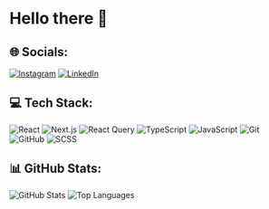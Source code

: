# Hello there 👋

## 🌐 Socials:
[![Instagram](https://img.shields.io/badge/Instagram-E4405F?style=for-the-badge&logo=instagram&logoColor=white)](https://instagram.com/igor_romasyuk)
[![LinkedIn](https://img.shields.io/badge/LinkedIn-0077B5?style=for-the-badge&logo=linkedin&logoColor=white)](https://linkedin.com/in/igor-romasiuk)

## 💻 Tech Stack:
![React](https://img.shields.io/badge/React-20232A?style=for-the-badge&logo=react&logoColor=61DAFB)
![Next.js](https://img.shields.io/badge/Next.js-000000?style=for-the-badge&logo=nextdotjs&logoColor=white)
![React Query](https://img.shields.io/badge/ReactQuery-FF4154?style=for-the-badge&logo=reactquery&logoColor=white)
![TypeScript](https://img.shields.io/badge/TypeScript-007ACC?style=for-the-badge&logo=typescript&logoColor=white)
![JavaScript](https://img.shields.io/badge/JavaScript-F7DF1E?style=for-the-badge&logo=javascript&logoColor=black)
![Git](https://img.shields.io/badge/Git-F05032?style=for-the-badge&logo=git&logoColor=white)
![GitHub](https://img.shields.io/badge/GitHub-181717?style=for-the-badge&logo=github&logoColor=white)
![SCSS](https://img.shields.io/badge/SCSS-CC6699?style=for-the-badge&logo=sass&logoColor=white)

## 📊 GitHub Stats:
![GitHub Stats](https://github-readme-stats.vercel.app/api?username=igor-romasiuk&show_icons=true&theme=dark&hide_border=true)
![Top Languages](https://github-readme-stats.vercel.app/api/top-langs/?username=igor-romasiuk&layout=compact&theme=dark&hide_border=true)
